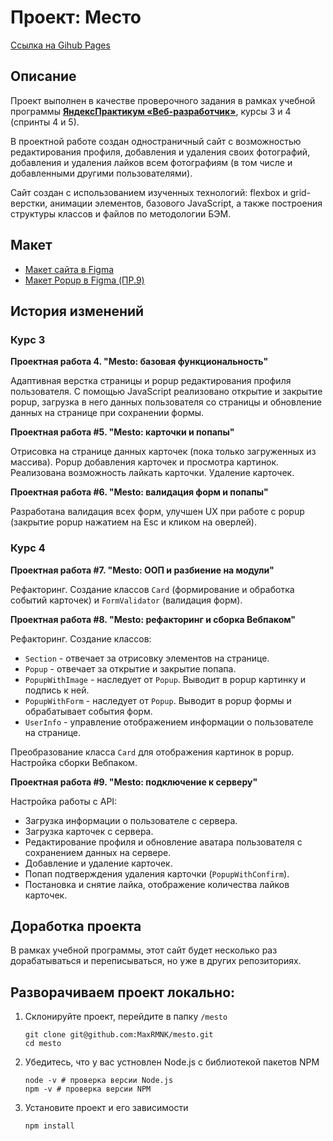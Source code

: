 # Проект: Место
[Ссылка на Gihub Pages](https://maxrmnk.github.io/mesto/)

## Описание
Проект выполнен в качестве проверочного задания в рамках учебной программы **[ЯндексПрактикум «Веб-разработчик»](https://practicum.yandex.ru/web/)**, курсы 3 и 4 (спринты 4 и 5).

В проектной работе создан одностраничный сайт с возможностью редактирования профиля, добавления и удаления своих фотографий, добавления и удаления лайков всем фотографиям (в том числе и добавленными другими пользователями).

Сайт создан с использованием изученных технологий: flexbox и grid-верстки, анимации элементов, базового JavaScript, а также построения структуры классов и файлов по методологии БЭМ.

## Макет
- [Макет сайта в Figma](https://www.figma.com/file/2cn9N9jSkmxD84oJik7xL7/JavaScript.-Sprint-4?node-id=0%3A1)
- [Макет Popup в Figma (ПР.9)](https://www.figma.com/file/PSdQFRHoxXJFs2FH8IXViF/JavaScript.-Sprint-9?node-id=0%3A1&mode=dev)

## История изменений
### Курс 3
**Проектная работа 4. "Mesto: базовая функциональность"**

Адаптивная верстка страницы и popup редактирования профиля пользователя. С помощью JavaScript реализовано открытие и закрытие popup, загрузка в него данных пользователя со страницы и обновление данных на странице при сохранении формы.

**Проектная работа #5. "Mesto: карточки и попапы"**

Отрисовка на странице данных карточек (пока только загруженных из массива). Popup добавления карточек и просмотра картинок. Реализована возможность лайкать карточки. Удаление карточек.

**Проектная работа #6. "Mesto: валидация форм и попапы"**

Разработана валидация всех форм, улучшен UX при работе с popup (закрытие popup нажатием на Esc и кликом на оверлей).

### Курс 4
**Проектная работа #7. "Mesto: ООП и разбиение на модули"**

Рефакторинг. Создание классов `Card` (формирование и обработка событий карточек) и `FormValidator` (валидация форм).

**Проектная работа #8. "Mesto: рефакторинг и сборка Вебпаком"**

Рефакторинг. Создание классов:
  * `Section` - отвечает за отрисовку элементов на странице.
  * `Popup` - отвечает за открытие и закрытие попапа.
  * `PopupWithImage` - наследует от `Popup`. Выводит в popup картинку и подпись к ней.
  * `PopupWithForm` - наследует от `Popup`. Выводит в popup формы и обрабатывает события форм.
  * `UserInfo` - управление отображением информации о пользователе на странице.

Преобразование класса `Card` для отображения картинок в popup.
Настройка сборки Вебпаком.

**Проектная работа #9. "Mesto: подключение к серверу"**

Настройка работы с API:
  * Загрузка информации о пользователе с сервера.
  * Загрузка карточек с сервера.
  * Редактирование профиля и обновление аватара пользователя с сохранением данных на сервере.
  * Добавление и удаление карточек.
  * Попап подтверждения удаления карточки (`PopupWithConfirm`).
  * Постановка и снятие лайка, отображение количества лайков карточек.

## Доработка проекта
В рамках учебной программы, этот сайт будет несколько раз дорабатываться и переписываться, но уже в других репозиториях.

## Разворачиваем проект локально:
1. Склонируйте проект, перейдите в папку `/mesto`
    ```shell
    git clone git@github.com:MaxRMNK/mesto.git
    cd mesto
    ```
2. Убедитесь, что у вас устновлен Node.js с библиотекой пакетов NPM
    ```shell
    node -v # проверка версии Node.js
    npm -v # проверка версии NPM
    ```
3. Установите проект и его зависимости
    ```shell
    npm install
    ```
